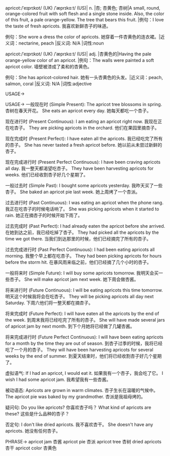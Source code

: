 apricot:/ˈeɪprɪkɒt/ (UK) /ˈæprɪkɑːt/ (US)| n. |杏; 杏黄色; 杏树|A small, round, orange-colored fruit with soft flesh and a single stone inside. Also, the color of this fruit, a pale orange-yellow.  The tree that bears this fruit. |例句：I love the taste of fresh apricots. 我喜欢新鲜杏子的味道。

例句：She wore a dress the color of apricots. 她穿着一件杏黄色的连衣裙。|近义词：nectarine, peach |反义词: N/A |词性:noun

apricot:/ˈeɪprɪkɒt/ (UK) /ˈæprɪkɑːt/ (US)| adj. |杏黄色的|Having the pale orange-yellow color of an apricot. |例句：The walls were painted a soft apricot color. 墙壁被漆成了柔和的杏黄色。

例句：She has apricot-colored hair. 她有一头杏黄色的头发。|近义词：peach, salmon, coral |反义词: N/A |词性:adjective


USAGE->

USAGE->
一般现在时 (Simple Present):
The apricot tree blossoms in spring. 杏树在春天开花。
She eats an apricot every day. 她每天都吃一个杏子。

现在进行时 (Present Continuous):
I am eating an apricot right now. 我现在正在吃杏子。
They are picking apricots in the orchard. 他们在果园里摘杏子。

现在完成时 (Present Perfect):
I have eaten all the apricots. 我已经吃完了所有的杏子。
She has never tasted a fresh apricot before. 她以前从未尝过新鲜的杏子。

现在完成进行时 (Present Perfect Continuous):
I have been craving apricots all day. 我一整天都渴望吃杏子。
They have been harvesting apricots for weeks. 他们已经收割杏子好几个星期了。


一般过去时 (Simple Past):
I bought some apricots yesterday. 我昨天买了一些杏子。
She baked an apricot pie last week. 她上周烤了一个杏派。

过去进行时 (Past Continuous):
I was eating an apricot when the phone rang. 我正在吃杏子的时候电话响了。
She was picking apricots when it started to rain. 她正在摘杏子的时候开始下雨了。


过去完成时 (Past Perfect):
I had already eaten the apricot before she arrived. 在她到达之前，我已经吃掉了杏子。
They had picked all the apricots by the time we got there. 当我们到达那里的时候，他们已经摘完了所有的杏子。


过去完成进行时 (Past Perfect Continuous):
I had been eating apricots all morning. 我整个早上都在吃杏子。
They had been picking apricots for hours before the storm hit. 在暴风雨来临之前，他们已经摘了几个小时的杏子。


一般将来时 (Simple Future):
I will buy some apricots tomorrow. 我明天会买一些杏子。
She will make apricot jam next week. 她下周会做杏酱。


将来进行时 (Future Continuous):
I will be eating apricots this time tomorrow. 明天这个时候我将会在吃杏子。
They will be picking apricots all day next Saturday.  下周六他们将一整天都在摘杏子。


将来完成时 (Future Perfect):
I will have eaten all the apricots by the end of the week. 到周末我将已经吃完了所有的杏子。
She will have made several jars of apricot jam by next month. 到下个月她将已经做了几罐杏酱。


将来完成进行时 (Future Perfect Continuous):
I will have been eating apricots for a month by the time they are out of season. 到杏子过季的时候，我将已经吃了一个月的杏子。
They will have been harvesting apricots for several weeks by the end of summer. 到夏天结束时，他们将已经收割杏子好几个星期了。



虚拟语气:
If I had an apricot, I would eat it. 如果我有一个杏子，我会吃了它。
I wish I had some apricot jam. 我希望我有一些杏酱。


被动语态:
Apricots are grown in warm climates. 杏子生长在温暖的气候中。
The apricot pie was baked by my grandmother. 杏派是我祖母烤的。



疑问句:
Do you like apricots? 你喜欢杏子吗？
What kind of apricots are these? 这些是什么品种的杏子？


否定句:
I don't like dried apricots. 我不喜欢杏干。
She doesn't have any apricots. 她没有任何杏子。


PHRASE->
apricot jam 杏酱
apricot pie 杏派
apricot tree 杏树
dried apricots 杏干
apricot color 杏黄色
